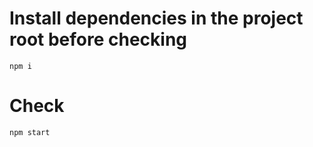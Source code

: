 # Install dependencies in the project root before checking
```
npm i
```

# Check
```
npm start
```
